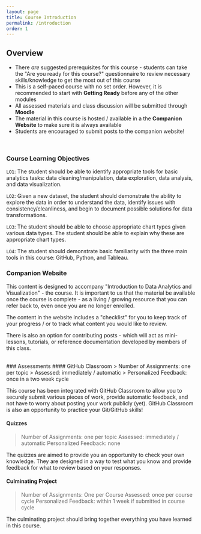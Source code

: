 ```yaml
---
layout: page
title: Course Introduction
permalink: /introduction
order: 1
---
```


## Overview

- There *are* suggested prerequisites for this course - students can take the "Are you ready for this course?" questionnaire to review necessary skills/knowledge to get the most out of this course
- This is a self-paced course with no set order. However, it is recommended to start with **Getting Ready** before any of the other modules
- All assessed materials and class discussion will be submitted through **Moodle** 
- The material in this course is hosted / available in a the **Companion Website** to make sure it is always available
- Students are encouraged to submit posts to the companion website!

<br>

### Course Learning Objectives
`LO1`: The student should be able to identify appropriate tools for basic analytics tasks: data cleaning/manipulation, data exploration, data analysis, and data visualization. 

`LO2`: Given a new dataset, the student should demonstrate the ability to explore the data in order to understand the data, identify issues with consistency/cleanliness, and begin to document possible solutions for data transformations.

`LO3`: The student should be able to choose appropriate chart types given various data types. The student should be able to explain why these are appropriate chart types. 

`LO4`: The student should demonstrate basic familiarity with the three main tools in this course: GitHub, Python, and Tableau. 
<br>
### Companion Website
This content is designed to accompany "Introduction to Data Analytics and Visualization" - the course. It is important to us that the material be available once the course is complete - as a living / growing resource that you can refer back to, even once you are no longer enrolled. 

The content in the website includes a "checklist" for you to keep track of your progress / or to track what content you would like to review. 

There is also an option for contributing posts - which will act as mini-lessons, tutorials, or reference documentation developed by members of this class. 

<br>
### Assessments 
#### GitHub Classroom
> Number of Assignments: one per topic
> Assessed: immediately / automatic 
> Personalized Feedback: once in a two week cycle

This course has been integrated with GitHub Classroom to allow you to securely submit various pieces of work, provide automatic feedback, and not have to worry about posting your work publicly (yet). GitHub Classroom is also an opportunity to practice your Git/GitHub skills! 
#### Quizzes
> Number of Assignments: one per topic
> Assessed: immediately / automatic
> Personalized Feedback: none

The quizzes are aimed to provide you an opportunity to check your own knowledge. They are designed in a way to test what you know and provide feedback for what to review based on your responses. 
#### Culminating Project
> Number of Assignments: One per Course
> Assessed: once per course cycle 
> Personalized Feedback: within 1 week if submitted in course cycle

The culminating project should bring together everything you have learned in this course. 
